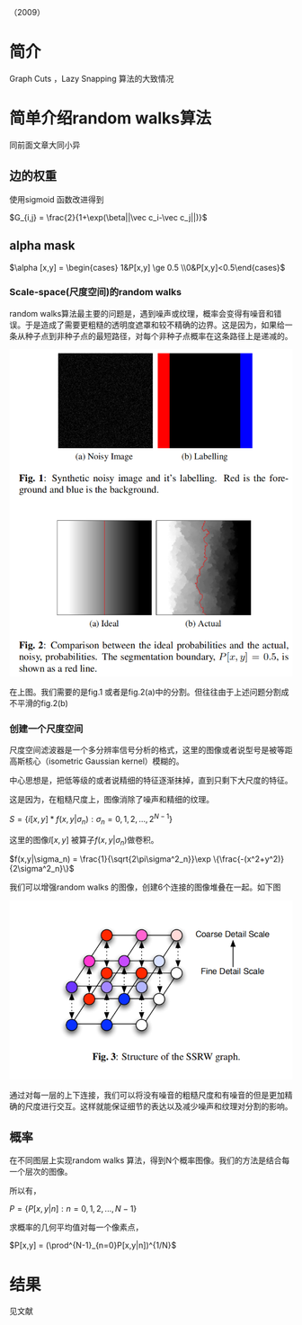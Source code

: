 （2009）

# 简介

Graph Cuts ，Lazy Snapping 算法的大致情况



# 简单介绍random walks算法

同前面文章大同小异



## 边的权重

使用sigmoid 函数改进得到

$G_{i,j} = \frac{2}{1+\exp(\beta||\vec c_i-\vec c_j||)}$



## alpha mask

$\alpha [x,y] = \begin{cases} 1&P[x,y] \ge 0.5 \\0&P[x,y]<0.5\end{cases}$



### Scale-space(尺度空间)的random walks

random walks算法最主要的问题是，遇到噪声或纹理，概率会变得有噪音和错误。于是造成了需要更粗糙的透明度遮罩和较不精确的边界。这是因为，如果给一条从种子点到非种子点的最短路径，对每个非种子点概率在这条路径上是递减的。

![](https://github.com/freyakniglty/SegmentationNotes/blob/master/image/lowfunctional.png)

在上图。我们需要的是fig.1 或者是fig.2(a)中的分割。但往往由于上述问题分割成不平滑的fig.2(b)



### 创建一个尺度空间

尺度空间滤波器是一个多分辨率信号分析的格式，这里的图像或者说型号是被等距高斯核心（isometric Gaussian kernel）模糊的。

中心思想是，把低等级的或者说精细的特征逐渐抹掉，直到只剩下大尺度的特征。

这是因为，在粗糙尺度上，图像消除了噪声和精细的纹理。

$S = \{ i[x,y]*f(x,y|\sigma_n):\sigma_n = 0,1,2,...,2^{N-1}\}$

这里的图像$I[x,y]$ 被算子$f(x,y|\sigma_n)$做卷积。

$f(x,y|\sigma_n) = \frac{1}{\sqrt{2\pi\sigma^2_n}}\exp \{\frac{-(x^2+y^2)}{2\sigma^2_n}\}$



我们可以增强random walks 的图像，创建6个连接的图像堆叠在一起。如下图

![](https://github.com/freyakniglty/SegmentationNotes/blob/master/image/SSRW.png)

通过对每一层的上下连接，我们可以将没有噪音的粗糙尺度和有噪音的但是更加精确的尺度进行交互。这样就能保证细节的表达以及减少噪声和纹理对分割的影响。



## 概率

在不同图层上实现random walks 算法，得到N个概率图像。我们的方法是结合每一个层次的图像。

所以有，

$P = \{P[x,y|n]:n=0,1,2,...,N-1\}$

求概率的几何平均值对每一个像素点，

$P[x,y] = (\prod^{N-1}_{n=0}P[x,y|n])^{1/N}$



# 结果

见文献

